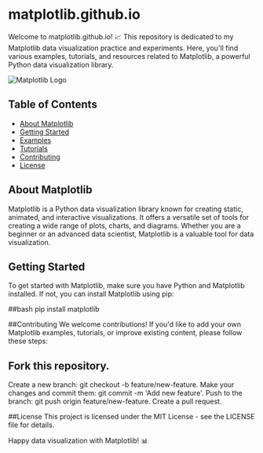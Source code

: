 # matplotlib.github.io

Welcome to matplotlib.github.io! 📈 This repository is dedicated to my Matplotlib data visualization practice and experiments. Here, you'll find various examples, tutorials, and resources related to Matplotlib, a powerful Python data visualization library.

![Matplotlib Logo](https://matplotlib.org/stable/_images/sphx_glr_logos2_001.png)

## Table of Contents
- [About Matplotlib](#about-matplotlib)
- [Getting Started](#getting-started)
- [Examples](#examples)
- [Tutorials](#tutorials)
- [Contributing](#contributing)
- [License](#license)

## About Matplotlib

Matplotlib is a Python data visualization library known for creating static, animated, and interactive visualizations. It offers a versatile set of tools for creating a wide range of plots, charts, and diagrams. Whether you are a beginner or an advanced data scientist, Matplotlib is a valuable tool for data visualization.

## Getting Started

To get started with Matplotlib, make sure you have Python and Matplotlib installed. If not, you can install Matplotlib using pip:

##bash
pip install matplotlib

##Contributing
We welcome contributions! If you'd like to add your own Matplotlib examples, tutorials, or improve existing content, please follow these steps:

## Fork this repository.
Create a new branch: git checkout -b feature/new-feature.
Make your changes and commit them: git commit -m 'Add new feature'.
Push to the branch: git push origin feature/new-feature.
Create a pull request.

##License
This project is licensed under the MIT License - see the LICENSE file for details.

Happy data visualization with Matplotlib! 📊

